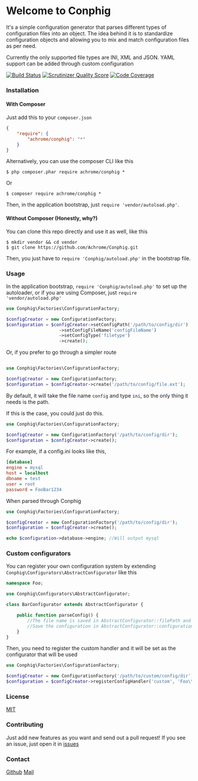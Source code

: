# Welcome to Conphig

It's a simple configuration generator that parses different types of configuration files into an object.
The idea behind it is to standardize configuration objects and allowing you to mix and match configuration files as per need.

Currently the only supported file types are INI, XML and JSON. YAML support can be added through custom configuration

[![Build Status](https://travis-ci.org/Achrome/Conphig.png?branch=master)](https://travis-ci.org/Achrome/Conphig)
[![Scrutinizer Quality Score](https://scrutinizer-ci.com/g/Achrome/Conphig/badges/quality-score.png?s=83ddcfbe88648c2859974477530b405e7c3e8b3e)](https://scrutinizer-ci.com/g/Achrome/Conphig/)
[![Code Coverage](https://scrutinizer-ci.com/g/Achrome/Conphig/badges/coverage.png?s=db57a0f44ccff108b0b3f61c134c4fdb02f4c2dd)](https://scrutinizer-ci.com/g/Achrome/Conphig/)

### Installation

#### With Composer

Just add this to your `composer.json`

```json
{
	"require": {
		"achrome/conphig": "*"
	}
}
```

Alternatively, you can use the composer CLI like this

```shell
$ php composer.phar require achrome/conphig *
```

Or

```shell
$ composer require achrome/conphig *
```

Then, in the application bootstrap, just `require 'vendor/autoload.php'`.

#### Without Composer (Honestly, why?)

You can clone this repo directly and use it as well, like this

```shell
$ mkdir vendor && cd vendor
$ git clone https://github.com/Achrome/Conphig.git
```

Then, you just have to `require 'Conphig/autoload.php'` in the bootstrap file.

### Usage

In the application bootstrap, `require 'Conphig/autoload.php'` to set up the autoloader, or if you are using Composer, just
`require 'vendor/autoload.php'`

```php
use Conphig\Factories\ConfigurationFactory;

$configCreator = new ConfigurationFactory;
$configuration = $configCreator->setConfigPath('/path/to/config/dir')
					->setConfigFileName('configFileName')
					->setConfigType('filetype')
					->create();
```

Or, if you prefer to go through a simpler route

```php

use Conphig\Factories\ConfigurationFactory;

$configCreator = new ConfigurationFactory;
$configuration = $configCreator->create('/path/to/config/file.ext');

```

By default, it will take the file name `config` and type `ini`, so the only thing it needs is the path.

If this is the case, you could just do this.

```php
use Conphig\Factories\ConfigurationFactory;

$configCreator = new ConfigurationFactory('/path/to/config/dir');
$configuration = $configCreator->create();
```

For example, if a config.ini looks like this,

```ini
[database]
engine = mysql
host = localhost
dbname = test
user = root
password = FooBar1234
```

When parsed through Conphig

```php
use Conphig\Factories\ConfigurationFactory;

$configCreator = new ConfigurationFactory('/path/to/config/dir');
$configuration = $configCreator->create();

echo $configuration->database->engine; //Will output mysql
```

### Custom configurators

You can register your own configuration system by extending `Conphig\Configurators\AbstractConfigurator` like this

```php
namespace Foo;

use Conphig\Configurators\AbstractConfigurator;

class BarConfigurator extends AbstractConfigurator {

	public function parseConfig() {
		//The file name is saved in AbstractConfigurator::filePath and can be used here to write your own logic to parse the file.
		//Save the configuration in AbstractConfigurator::configuration for the factory to be able to return it.
	}
}
```

Then, you need to register the custom handler and it will be set as the configurator that will be used

```php
use Conphig\Factories\ConfigurationFactory;

$configCreator = new ConfigurationFactory('/path/to/custom/config/dir');
$configuration = $configCreator->registerConfigHandler('custom', 'Foo\\BarConfigurator')->create();
```

### License
[MIT](https://github.com/Achrome/Conphig/LICENSE)

### Contributing
Just add new features as you want and send out a pull request! If you see an issue, just open it in [issues](https://github.com/Achrome/Conphig/issues)

### Contact
[Github](https://github.com/Achrome)
[Mail](mailto:achromatic.rainbow@gmail.com)
